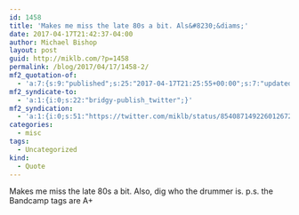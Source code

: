 ```yaml
---
id: 1458
title: 'Makes me miss the late 80s a bit. Als&#8230;&diams;'
date: 2017-04-17T21:42:37-04:00
author: Michael Bishop
layout: post
guid: http://miklb.com/?p=1458
permalink: /blog/2017/04/17/1458-2/
mf2_quotation-of:
  - 'a:7:{s:9:"published";s:25:"2017-04-17T21:25:55+00:00";s:7:"updated";s:25:"2017-04-17T21:25:55+00:00";s:7:"summary";s:137:"one of the many Steve Turner&#039;s side projects, recorded in 1989 and remastered by @endinohttps://loveandrespect.bandcamp.com/releases";s:8:"category";a:1:{i:0;s:0:"";}s:11:"publication";s:7:"Twitter";s:6:"author";a:3:{s:4:"name";s:8:"Mudhoney";s:3:"url";s:28:"https://twitter.com/mudhoney";s:5:"photo";s:75:"https://pbs.twimg.com/profile_images/753257219425177603/w3RtI01H_bigger.jpg";}s:3:"url";s:54:"https://twitter.com/mudhoney/status/854083524760145920";}'
mf2_syndicate-to:
  - 'a:1:{i:0;s:22:"bridgy-publish_twitter";}'
mf2_syndication:
  - 'a:1:{i:0;s:51:"https://twitter.com/miklb/status/854087149226012672";}'
categories:
  - misc
tags:
  - Uncategorized
kind:
  - Quote
---
```

Makes me miss the late 80s a bit. Also, dig who the drummer is. p.s. the Bandcamp tags are A+